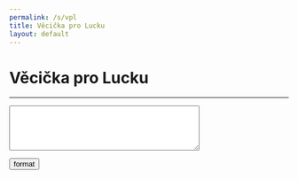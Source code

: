 ```yaml
---
permalink: /s/vpl
title: Věcička pro Lucku
layout: default
---
```

# Věcička pro Lucku

******

<textarea id="input" cols="40" rows="5" style="color: black"></textarea>

<button onclick="format()" style="color: black">format</button>

<p id="output"></p>

<script>
function format() {
document.getElementById("input").value = document.getElementById("input").value.replaceAll("\n\n\n", "\n\n").replaceAll("\n\n", "\n");

var copyText = document.getElementById("input");

/* Select the text field */
copyText.select();
copyText.setSelectionRange(0, 99999); /* For mobile devices */

/* Copy the text inside the text field */
document.execCommand("copy");

/* Alert the copied text */
alert("Zkopírováno do schránky");
}
</script>
